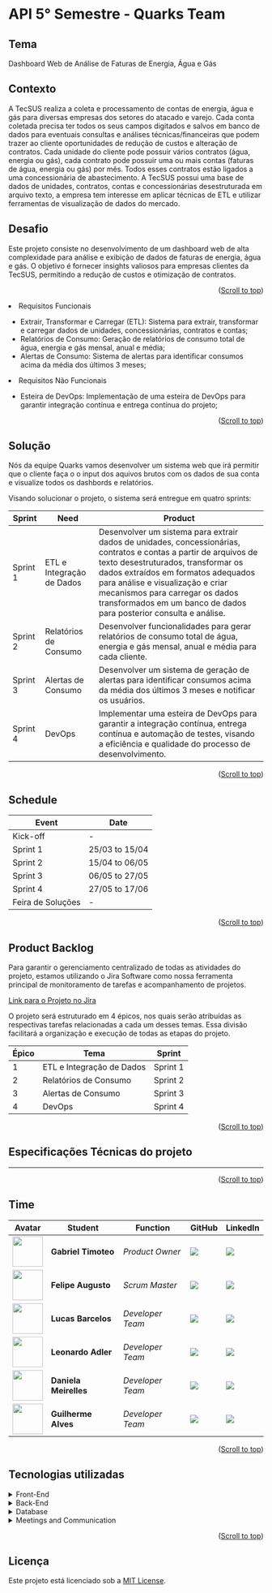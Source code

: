 # API 5° Semestre -  Quarks Team

## Tema
Dashboard Web de Análise de Faturas de Energia, Água e Gás

## Contexto

A TecSUS realiza a coleta e processamento de contas de energia, água e gás para diversas empresas dos setores do atacado e varejo. Cada conta coletada precisa ter todos os seus campos digitados e salvos em banco de dados para eventuais consultas e análises técnicas/financeiras que podem trazer ao cliente oportunidades de redução de custos e alteração de contratos. Cada unidade do cliente pode possuir vários contratos (água, energia ou gás), cada contrato pode possuir uma ou mais contas (faturas de água, energia ou gás) por mês. Todos esses contratos estão ligados a uma concessionária de abastecimento. A TecSUS possui uma base de dados de unidades, contratos, contas e concessionárias desestruturada em arquivo texto, a empresa tem interesse em aplicar técnicas de ETL e utilizar ferramentas de visualização de dados do mercado.

## Desafio
Este projeto consiste no desenvolvimento de um dashboard web de alta complexidade para análise e exibição de dados de faturas de energia, água e gás. O objetivo é fornecer insights valiosos para empresas clientes da TecSUS, permitindo a redução de custos e otimização de contratos.

<p align="right">(<a href="#top">Scroll to top</a>)</p>

<li>Requisitos Funcionais</li>
<ul>
      <li>Extrair, Transformar e Carregar (ETL): Sistema para extrair, transformar e carregar dados de unidades, concessionárias, contratos e contas;</li>
      <li>Relatórios de Consumo: Geração de relatórios de consumo total de água, energia e gás mensal, anual e média;</li>
      <li>Alertas de Consumo: Sistema de alertas para identificar consumos acima da média dos últimos 3 meses;</li>
</ul>

<li>Requisitos Não Funcionais</li>
<ul>
      <li>Esteira de DevOps: Implementação de uma esteira de DevOps para garantir integração contínua e entrega contínua do projeto;</li>
</ul>

<p align="right">(<a href="#top">Scroll to top</a>)</p>

## Solução

Nós da equipe Quarks vamos desenvolver um sistema web que irá permitir que o cliente faça o o input dos aquivos brutos com os dados de sua conta e visualize todos os dashbords e relatórios.

Visando solucionar o projeto, o sistema será entregue em quatro sprints:


| Sprint                  | Need                       | Product         |
| ------------------------| ---------------------------|-----------------|
|Sprint 1                 | ETL e Integração de Dados  | Desenvolver um sistema para extrair dados de unidades, concessionárias, contratos e contas a partir de arquivos de texto desestruturados, transformar os dados extraídos em formatos adequados para análise e visualização e criar mecanismos para carregar os dados transformados em um banco de dados para posterior consulta e análise.|
|Sprint 2                 | Relatórios de Consumo      | Desenvolver funcionalidades para gerar relatórios de consumo total de água, energia e gás mensal, anual e média para cada cliente. |
|Sprint 3                 | Alertas de Consumo         | Desenvolver um sistema de geração de alertas para identificar consumos acima da média dos últimos 3 meses e notificar os usuários. |
|Sprint 4                 | DevOps                     | Implementar uma esteira de DevOps para garantir a integração contínua, entrega contínua e automação de testes, visando a eficiência e qualidade do processo de desenvolvimento. |

<p align="right">(<a href="#top">Scroll to top</a>)</p>

## Schedule

| Event                   | Date         |
| ------------------------| -------------|
|Kick-off                 |       -      |
|Sprint 1                 |25/03 to 15/04|
|Sprint 2                 |15/04 to 06/05|
|Sprint 3                 |06/05 to 27/05|
|Sprint 4                 |27/05 to 17/06|
|Feira de Soluções        |       -      |

<p align="right">(<a href="#top">Scroll to top</a>)</p>

## Product Backlog

Para garantir o gerenciamento centralizado de todas as atividades do projeto, estamos utilizando o Jira Software como nossa ferramenta principal de monitoramento de tarefas e acompanhamento de projetos.

[Link para o Projeto no Jira](https://gabriel-timoteo-dos-santos.atlassian.net/jira/software/projects/API5/boards/3)

O projeto será estruturado em 4 épicos, nos quais serão atribuídas as respectivas tarefas relacionadas a cada um desses temas. Essa divisão facilitará a organização e execução de todas as etapas do projeto.

| Épico                  | Tema                      | Sprint        |
| -----------------------|---------------------------|---------------|
|1                       | ETL e Integração de Dados | Sprint 1      |
|2                       | Relatórios de Consumo     | Sprint 2      |
|3                       | Alertas de Consumo        | Sprint 3      |
|4                       | DevOps                    | Sprint 4      |

<p align="right">(<a href="#top">Scroll to top</a>)</p>

## Especificações Técnicas do projeto

-----------

<p align="right">(<a href="#top">Scroll to top</a>)</p>

## Time

| Avatar            							| Student         | Function           		| GitHub                                                      | LinkedIn                                              |
| -------------------------------------------- | ---------------- | ---------------- | -------------------------------------------------------------- | ----------------------------------------------------- |
| <img src = "./Documentacao/Team/imgMichael.jpg" width="60" >|__Gabriel Timoteo__| *Product Owner*| [![](https://bit.ly/3f9Xo0P)](https://github.com/Michaelfss/gatimoteo) | [![](https://bit.ly/2P1ZogM)](https://www.linkedin.com/in/gabriel-timoteo-santos) |
| <img src = "./Documentacao/Team/imgTiago.jpg" width="60" >|__Felipe Augusto__| *Scrum Master*| [![](https://bit.ly/3f9Xo0P)](https://github.com/FelipeASousa) | [![](https://bit.ly/2P1ZogM)]() |
| <img src = "./Documentacao/Team/imgAldrik.jpg" width="60" >|__Lucas Barcelos__| *Developer Team*| [![](https://bit.ly/3f9Xo0P)](https://github.com/lucassbarcelos) | [![](https://bit.ly/2P1ZogM)]() |
| <img src = "./Documentacao/Team/imgAna.jpg" width="60" >|__Leonardo Adler__| *Developer Team* | [![](https://bit.ly/3f9Xo0P)](https://github.com/LeoAdlerr)      | [![](https://bit.ly/2P1ZogM)]() |
| <img src = "./Documentacao/Team/imgEmanuele.jpg" width="60" >|__Daniela Meirelles__| *Developer Team*| [![](https://bit.ly/3f9Xo0P)](https://github.com/DanielaMeirelles) | [![](https://bit.ly/2P1ZogM)]() |
| <img src = "./Documentacao/Team/imgLuiz.jpg" width="60" >|__Guilherme Alves__ | *Developer Team* | [![](https://bit.ly/3f9Xo0P)](https://github.com/)   | [![](https://bit.ly/2P1ZogM)]() |

<p align="right">(<a href="#top">Scroll to top</a>)</p>

## Tecnologias utilizadas
<details>
<summary>Front-End</summary>

* [vue](https://vuejs.org/)
* [HTML](https://www.w3schools.com/css/)
* [CSS](https://www.w3schools.com/css/)

</details>

<details>
<summary>Back-End</summary>

* [Java](https://www.java.com/pt-BR/?msclkid=7faa842eb8f811ecab39772d4c1ae90b)

* [Spring boot](https://spring.io/projects/spring-boot)

</details>

<details>
<summary>Database</summary>

* [Oracle Autonomous Database](https://www.oracle.com/autonomous-database/)
</details>

<details>
<summary>Meetings and Communication</summary>

* [Discord](https://discord.com/?msclkid=b4f5af84b8f811ecbd81c127a0ae68a7)

* [Whatsapp](https://www.whatsapp.com/)

* [Slack](https://slack.com/intl/pt-br/?msclkid=c00e628eb8f811ecaef374bb86d7f056)
</details>

<p align="right">(<a href="#top">Scroll to top</a>)</p>

## Licença

Este projeto está licenciado sob a [MIT License](LICENSE).

